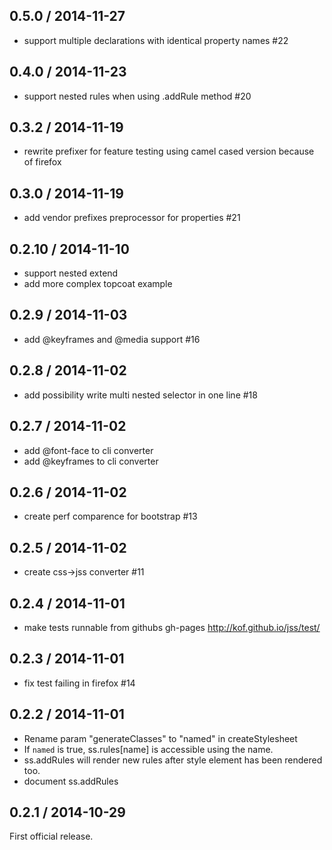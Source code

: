 ## 0.5.0 / 2014-11-27

- support multiple declarations with identical property names #22

## 0.4.0 / 2014-11-23

- support nested rules when using .addRule method #20

## 0.3.2 / 2014-11-19

- rewrite prefixer for feature testing using camel cased version because of firefox

## 0.3.0 / 2014-11-19

- add vendor prefixes preprocessor for properties #21

## 0.2.10 / 2014-11-10

- support nested extend
- add more complex topcoat example

## 0.2.9 / 2014-11-03

- add @keyframes and @media support #16

## 0.2.8 / 2014-11-02

- add possibility write multi nested selector in one line #18

## 0.2.7 / 2014-11-02

- add @font-face to cli converter
- add @keyframes to cli converter

## 0.2.6 / 2014-11-02

- create perf comparence for bootstrap #13

## 0.2.5 / 2014-11-02

- create css->jss converter #11

## 0.2.4 / 2014-11-01

- make tests runnable from githubs gh-pages http://kof.github.io/jss/test/

## 0.2.3 / 2014-11-01

- fix test failing in firefox #14

## 0.2.2 / 2014-11-01

- Rename param "generateClasses" to "named" in createStylesheet
- If `named` is true, ss.rules[name] is accessible using the name.
- ss.addRules will render new rules after style element has been rendered too.
- document ss.addRules

## 0.2.1 / 2014-10-29

First official release.

